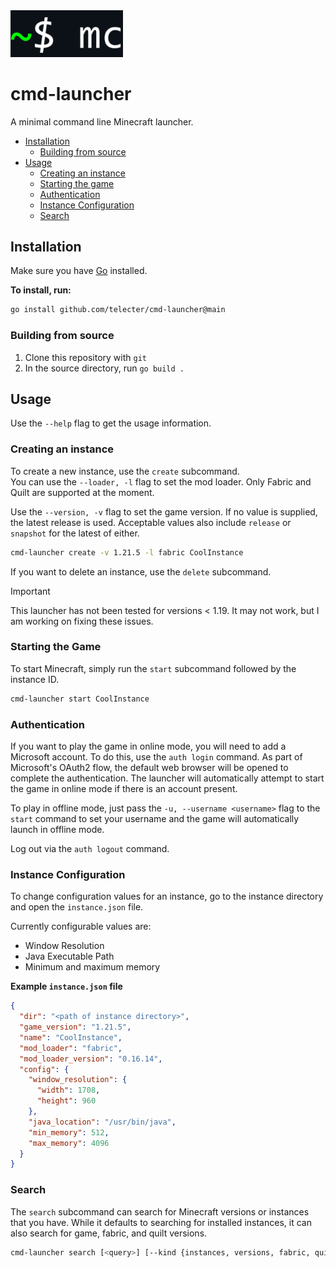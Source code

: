 <img src="icon.png" width="180">


# cmd-launcher

A minimal command line Minecraft launcher.

- [Installation](#installation)
  - [Building from source](#building-from-source)
- [Usage](#usage)
  - [Creating an instance](#creating-an-instance)
  - [Starting the game](#starting-the-game)
  - [Authentication](#authentication)
  - [Instance Configuration](#instance-configuration)
  - [Search](#search)

## Installation
Make sure you have [Go](https://go.dev) installed.

**To install, run:**
```bash
go install github.com/telecter/cmd-launcher@main
```
### Building from source

1. Clone this repository with `git`
2. In the source directory, run `go build .`


## Usage
Use the `--help` flag to get the usage information.

### Creating an instance

To create a new instance, use the `create` subcommand.  
You can use the `--loader, -l` flag to set the mod loader. Only Fabric and Quilt are supported at the moment. 

Use the `--version, -v` flag to set the game version. If no value is supplied, the latest release is used. Acceptable values also include `release` or `snapshot` for the latest of either.
```sh
cmd-launcher create -v 1.21.5 -l fabric CoolInstance
```
If you want to delete an instance, use the `delete` subcommand.
> [!IMPORTANT]
> This launcher has not been tested for versions < 1.19. It may not work, but I am working on fixing these issues.

### Starting the Game
To start Minecraft, simply run the `start` subcommand followed by the instance ID.

```bash
cmd-launcher start CoolInstance
```

### Authentication
If you want to play the game in online mode, you will need to add a Microsoft account. To do this, use the `auth login` command. As part of Microsoft's OAuth2 flow, the default web browser will be opened to complete the authentication. The launcher will automatically attempt to start the game in online mode if there is an account present.


To play in offline mode, just pass the `-u, --username <username>` flag to the `start` command
to set your username and the game will automatically launch in offline mode.


Log out via the `auth logout` command.
### Instance Configuration
To change configuration values for an instance, go to the instance directory and open the `instance.json` file.

Currently configurable values are:
* Window Resolution
* Java Executable Path
* Minimum and maximum memory

**Example `instance.json` file**
```json
{
  "dir": "<path of instance directory>",
  "game_version": "1.21.5",
  "name": "CoolInstance",
  "mod_loader": "fabric",
  "mod_loader_version": "0.16.14",
  "config": {
    "window_resolution": {
      "width": 1708,
      "height": 960
    },
    "java_location": "/usr/bin/java",
    "min_memory": 512,
    "max_memory": 4096
  }
}
```
### Search
The `search` subcommand can search for Minecraft versions or instances that you have. While it defaults to searching for installed instances, it can also search for game, fabric, and quilt versions.

```bash
cmd-launcher search [<query>] [--kind {instances, versions, fabric, quilt}]
```